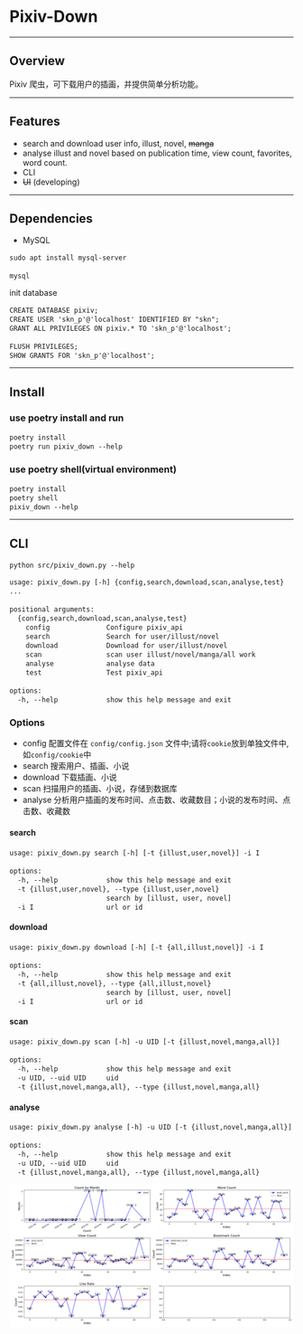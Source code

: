 # Pixiv-Down

---

## Overview

Pixiv 爬虫，可下载用户的插画，并提供简单分析功能。

---

## Features

- search and download user info, illust, novel, ~~manga~~
- analyse illust and novel based on publication time, view count, favorites, word count.
- CLI
- ~~UI~~ (developing)

---

## Dependencies

- MySQL

```shell
sudo apt install mysql-server

mysql
```

init database
```mysql
CREATE DATABASE pixiv;
CREATE USER 'skn_p'@'localhost' IDENTIFIED BY "skn";
GRANT ALL PRIVILEGES ON pixiv.* TO 'skn_p'@'localhost';
    
FLUSH PRIVILEGES;
SHOW GRANTS FOR 'skn_p'@'localhost';
```

---

## Install

### use poetry install and run

```shell
poetry install
poetry run pixiv_down --help
```

### use poetry shell(virtual environment)

```shell
poetry install
poetry shell
pixiv_down --help
```

---

## CLI

```shell
python src/pixiv_down.py --help
```

```shell
usage: pixiv_down.py [-h] {config,search,download,scan,analyse,test} ...

positional arguments:
  {config,search,download,scan,analyse,test}
    config              Configure pixiv_api
    search              Search for user/illust/novel
    download            Download for user/illust/novel
    scan                scan user illust/novel/manga/all work
    analyse             analyse data
    test                Test pixiv_api

options:
  -h, --help            show this help message and exit
```

### Options

- config 配置文件在 `config/config.json` 文件中;请将`cookie`放到单独文件中, 如`config/cookie`中
- search 搜索用户、插画、小说
- download 下载插画、小说
- scan 扫描用户的插画、小说，存储到数据库
- analyse 分析用户插画的发布时间、点击数、收藏数目；小说的发布时间、点击数、收藏数

#### search

```shell
usage: pixiv_down.py search [-h] [-t {illust,user,novel}] -i I

options:
  -h, --help            show this help message and exit
  -t {illust,user,novel}, --type {illust,user,novel}
                        search by [illust, user, novel]
  -i I                  url or id
```

#### download

```shell
usage: pixiv_down.py download [-h] [-t {all,illust,novel}] -i I

options:
  -h, --help            show this help message and exit
  -t {all,illust,novel}, --type {all,illust,novel}
                        search by [illust, user, novel]
  -i I                  url or id
```

#### scan

```shell
usage: pixiv_down.py scan [-h] -u UID [-t {illust,novel,manga,all}]

options:
  -h, --help            show this help message and exit
  -u UID, --uid UID     uid
  -t {illust,novel,manga,all}, --type {illust,novel,manga,all}
```

#### analyse

```shell
usage: pixiv_down.py analyse [-h] -u UID [-t {illust,novel,manga,all}]

options:
  -h, --help            show this help message and exit
  -u UID, --uid UID     uid
  -t {illust,novel,manga,all}, --type {illust,novel,manga,all}
```

![novel_analyser.png](docs/novel_analyser.png)
